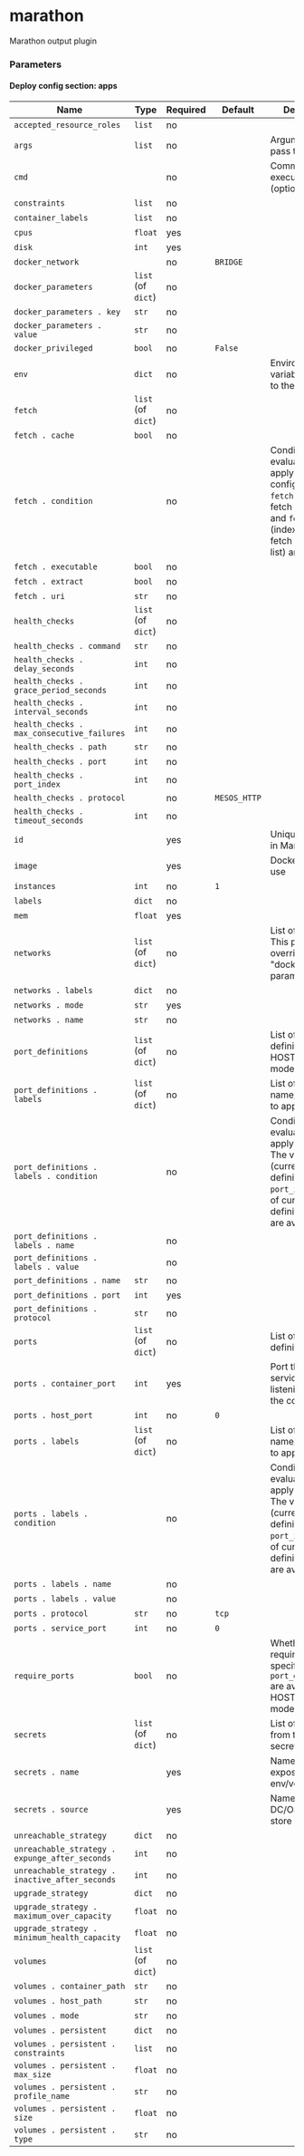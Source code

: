 <!--
NOTE: this document is automatically generated. Any manual changes will get overwritten.
-->
# marathon

Marathon output plugin

### Parameters


#### Deploy config section: apps

Name | Type | Required | Default | Description
--- | --- | --- | --- | ---
`accepted_resource_roles`|`list`|no||
`args`|`list`|no||Arguments to pass to container
`cmd`||no||Command to execute (optional)
`constraints`|`list`|no||
`container_labels`|`list`|no||
`cpus`|`float`|yes||
`disk`|`int`|yes||
`docker_network`||no|`BRIDGE`|
`docker_parameters`|`list` (of `dict`)|no||
`docker_parameters . key`|`str`|no||
`docker_parameters . value`|`str`|no||
`docker_privileged`|`bool`|no|`False`|
`env`|`dict`|no||Environment variables to pass to the container
`fetch`|`list` (of `dict`)|no||
`fetch . cache`|`bool`|no||
`fetch . condition`||no||Condition to evaluate before applying fetch config. The vars `fetch` (current fetch definition) and `fetch_index` (index of current fetch defintion in list) are available
`fetch . executable`|`bool`|no||
`fetch . extract`|`bool`|no||
`fetch . uri`|`str`|no||
`health_checks`|`list` (of `dict`)|no||
`health_checks . command`|`str`|no||
`health_checks . delay_seconds`|`int`|no||
`health_checks . grace_period_seconds`|`int`|no||
`health_checks . interval_seconds`|`int`|no||
`health_checks . max_consecutive_failures`|`int`|no||
`health_checks . path`|`str`|no||
`health_checks . port`|`int`|no||
`health_checks . port_index`|`int`|no||
`health_checks . protocol`||no|`MESOS_HTTP`|
`health_checks . timeout_seconds`|`int`|no||
`id`||yes||Unique ID for app in Marathon
`image`||yes||Docker image to use
`instances`|`int`|no|`1`|
`labels`|`dict`|no||
`mem`|`float`|yes||
`networks`|`list` (of `dict`)|no||List of networks. This param overrides the "docker_network" param
`networks . labels`|`dict`|no||
`networks . mode`|`str`|yes||
`networks . name`|`str`|no||
`port_definitions`|`list` (of `dict`)|no||List of port definitions (for HOST networking mode)
`port_definitions . labels`|`list` (of `dict`)|no||List of label name/value pairs to apply to port
`port_definitions . labels . condition`||no||Condition to evaluate before applying label. The vars `port` (current port definition) and `port_index` (index of current port definition in list) are available
`port_definitions . labels . name`||no||
`port_definitions . labels . value`||no||
`port_definitions . name`|`str`|no||
`port_definitions . port`|`int`|yes||
`port_definitions . protocol`|`str`|no||
`ports`|`list` (of `dict`)|no||List of port definitions
`ports . container_port`|`int`|yes||Port that the service is listening on inside the container
`ports . host_port`|`int`|no|`0`|
`ports . labels`|`list` (of `dict`)|no||List of label name/value pairs to apply to port
`ports . labels . condition`||no||Condition to evaluate before applying label. The vars `port` (current port definition) and `port_index` (index of current port definition in list) are available
`ports . labels . name`||no||
`ports . labels . value`||no||
`ports . protocol`|`str`|no|`tcp`|
`ports . service_port`|`int`|no|`0`|
`require_ports`|`bool`|no||Whether to require that ports specified in `port_definitions` are available (for HOST networking mode)
`secrets`|`list` (of `dict`)|no||List of secrets from the DC/OS secret store
`secrets . name`||yes||Name of secret to expose for env/volumes
`secrets . source`||yes||Name of secret in DC/OS secret store
`unreachable_strategy`|`dict`|no||
`unreachable_strategy . expunge_after_seconds`|`int`|no||
`unreachable_strategy . inactive_after_seconds`|`int`|no||
`upgrade_strategy`|`dict`|no||
`upgrade_strategy . maximum_over_capacity`|`float`|no||
`upgrade_strategy . minimum_health_capacity`|`float`|no||
`volumes`|`list` (of `dict`)|no||
`volumes . container_path`|`str`|no||
`volumes . host_path`|`str`|no||
`volumes . mode`|`str`|no||
`volumes . persistent`|`dict`|no||
`volumes . persistent . constraints`|`list`|no||
`volumes . persistent . max_size`|`float`|no||
`volumes . persistent . profile_name`|`str`|no||
`volumes . persistent . size`|`float`|no||
`volumes . persistent . type`|`str`|no||


